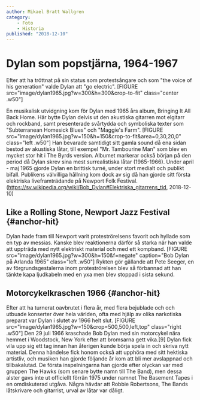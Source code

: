 ```yaml
---
author: Mikael Bratt Wallgren
category:
    - Foto
    - Historia
published: "2018-12-10"
---
```

Dylan som popstjärna, 1964-1967
==================================

Efter att ha tröttnat på sin status som protestsångare och som "the voice of his generation" valde Dylan att "go electric". [FIGURE src="image/dylan1965.jpg?w=300&h=300&crop-to-fit" class="center .w50"]

<!--more-->

En musikalisk utvidgning kom för Dylan med 1965 års album, Bringing It All Back Home. Här bytte Dylan delvis ut den akustiska gitarren mot elgitarr och rockband, samt presenterade svårtydda och symboliska texter som "Subterranean Homesick Blues" och "Maggie's Farm". [FIGURE src="image/dylan1965.jpg?w=150&h=150&crop-to-fit&area=0,30,20,0" class="left .w50"]
Han bevarade samtidigt sitt gamla sound då ena sidan bestod av akustiska låtar, till exempel "Mr. Tambourine Man" som blev en mycket stor hit i The Byrds version. Albumet markerar också början på den period då Dylan skrev sina mest surrealistiska låtar (1965-1966). Under april - maj 1965 gjorde Dylan en brittisk turné, under stort medialt och publikt bifall. Publikens välvilliga hållning kom dock av sig då han gjorde sitt första elektriska liveframträdande på Newport Folk Festival. (https://sv.wikipedia.org/wiki/Bob_Dylan#Elektriska_gitarrens_tid, 2018-12-10)



Like a Rolling Stone, Newport Jazz Festival {#anchor-hit}
-----------------------------------
Dylan hade fram till Newport varit proteströrelsens favorit och hyllade som en typ av messias.  Kanske blev reaktionerna därför så starka när han valde att uppträda med nytt elektriskt material och med ett kompband. [FIGURE src="image/dylan1965.jpg?w=300&h=150&f=negate" caption="Bob Dylan på Arlanda 1965" class="left .w50"] Rykten gör gällande att Pete Seeger, en av förgrundsgestalerna inom proteströrelsen blev så förbannad att han tänkte kapa ljudkabeln med en yxa men blev stoppad i sista sekund.



Motorcykelkraschen 1966 {#anchor-hit}
-----------------------------------

Efter att ha turnerat oavbrutet i flera år, med flera bejublade och och utbuade konserter över hela världen, ofta med hjälp av olika narkotiska preparat var Dylan i slutet av 1966 helt slut. [FIGURE src="image/dylan1965.jpg?w=150&crop=500,500,left,top" class="right .w50"] Den 29 juli 1966 kraschade Bob Dylan med sin motorcykel nära hemmet i Woodstock, New York efter att bromsarna gett vika.[9] Dylan fick vila upp sig ett tag innan han återigen kunde börja spela in och skriva nytt material. Denna händelse fick honom också att upphöra med sitt hektiska artistliv, och musiken han gjorde följande år kom att bli mer avslappnad och tillbakalutad. De första inspelningarna han gjorde efter olyckan var med gruppen The Hawks (som senare bytte namn till The Band), men dessa alster gavs inte ut officiellt förrän 1975 under namnet The Basement Tapes i en omdiskuterad utgåva. Några hävdar att Robbie Robertsons, The Bands låtskrivare och gitarrist, urval av låtar var dåligt.
